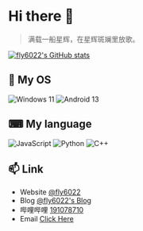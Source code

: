 # Hi there 👋

>  满载一船星辉，在星辉斑斓里放歌。

[![fly6022's GitHub stats](https://github-readme-stats.vercel.app/api?username=fly6022)](https://github.com/fly6022/github-readme-stats)

## 🌱 My OS

![Windows 11](https://img.shields.io/badge/Windows%2011-0078D6?logo=microsoft&logoColor=white) ![Android 13](https://img.shields.io/badge/Android%2013-3DDC84?logo=android&logoColor=white)

## ⌨ My language

![JavaScript](https://img.shields.io/badge/JavaScript-323330.svg?logo=javascript&logoColor=F7DF1E) 
![Python](https://img.shields.io/badge/python-3B71A5.svg?logo=python&logoColor=white)
![C++](https://img.shields.io/badge/C++-0280CE.svg?logo=C&logoColor=white)


## 📫 Link

- Website [@fly6022](https://fly6022.fun/)
- Blog [@fly6022's Blog](https://blog.fly6022.fun)
- 哔哩哔哩 [191078710](https://space.bilibili.com/191078710)
- Email [Click Here](mailto:i@fly6022.fun)
